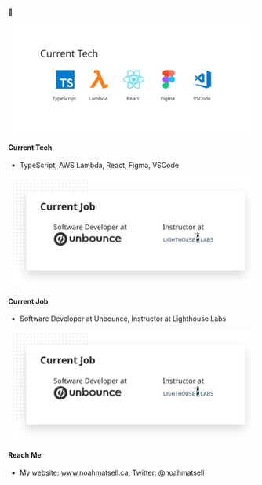 👋

<a href="#"><img src="https://github.com/noahub/noahub/blob/master/current_tech1.svg" width="800px" alt="My Current Tech" /></a>

#### Current Tech
- TypeScript, AWS Lambda, React, Figma, VSCode

<a href="#"><img src="https://github.com/noahub/noahub/blob/master/current_job.svg" width="800px" alt="My Current Job" /></a>

#### Current Job
- Software Developer at Unbounce, Instructor at Lighthouse Labs

<a href="#"><img src="https://github.com/noahub/noahub/blob/master/current_job.svg" width="800px" alt="My Current Job" /></a>

#### Reach Me
- My website: www.noahmatsell.ca, Twitter: @noahmatsell
<!--
**noahub/noahub** is a ✨ _special_ ✨ repository because its `README.md` (this file) appears on your GitHub profile.

Here are some ideas to get you started:

- 🔭 I’m currently working on ...
- 🌱 I’m currently learning ...
- 👯 I’m looking to collaborate on ...
- 🤔 I’m looking for help with ...
- 💬 Ask me about ...
- 📫 How to reach me: ...
- 😄 Pronouns: ...
- ⚡ Fun fact: ...
-->

